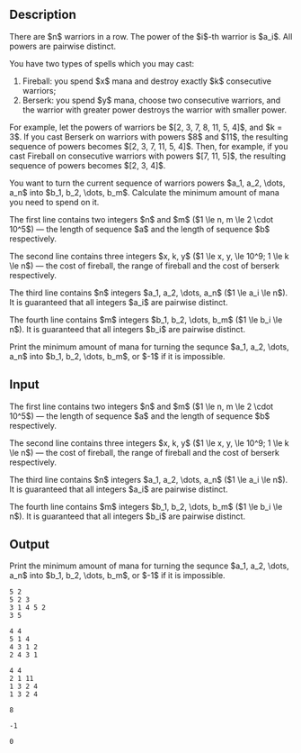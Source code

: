 ## Description

<div><p>There are $n$ warriors in a row. The power of the $i$-th warrior is $a_i$. All powers are pairwise distinct.</p><p>You have two types of spells which you may cast: </p><ol> <li> Fireball: you spend $x$ mana and destroy <span class="tex-font-style-bf">exactly</span> $k$ consecutive warriors; </li><li> Berserk: you spend $y$ mana, choose two consecutive warriors, and the warrior with greater power destroys the warrior with smaller power. </li></ol><p>For example, let the powers of warriors be $[2, 3, 7, 8, 11, 5, 4]$, and $k = 3$. If you cast Berserk on warriors with powers $8$ and $11$, the resulting sequence of powers becomes $[2, 3, 7, 11, 5, 4]$. Then, for example, if you cast Fireball on consecutive warriors with powers $[7, 11, 5]$, the resulting sequence of powers becomes $[2, 3, 4]$.</p><p>You want to turn the current sequence of warriors powers $a_1, a_2, \dots, a_n$ into $b_1, b_2, \dots, b_m$. Calculate the minimum amount of mana you need to spend on it.</p></div><div class="input-specification"><p>The first line contains two integers $n$ and $m$ ($1 \le n, m \le 2 \cdot 10^5$)&nbsp;— the length of sequence $a$ and the length of sequence $b$ respectively.</p><p>The second line contains three integers $x, k, y$ ($1 \le x, y, \le 10^9; 1 \le k \le n$)&nbsp;— the cost of fireball, the range of fireball and the cost of berserk respectively.</p><p>The third line contains $n$ integers $a_1, a_2, \dots, a_n$ ($1 \le a_i \le n$). It is guaranteed that all integers $a_i$ are pairwise distinct.</p><p>The fourth line contains $m$ integers $b_1, b_2, \dots, b_m$ ($1 \le b_i \le n$). It is guaranteed that all integers $b_i$ are pairwise distinct.</p></div><div class="output-specification"><p>Print the minimum amount of mana for turning the sequnce $a_1, a_2, \dots, a_n$ into $b_1, b_2, \dots, b_m$, or $-1$ if it is impossible.</p></div>

## Input

<p>The first line contains two integers $n$ and $m$ ($1 \le n, m \le 2 \cdot 10^5$)&nbsp;— the length of sequence $a$ and the length of sequence $b$ respectively.</p><p>The second line contains three integers $x, k, y$ ($1 \le x, y, \le 10^9; 1 \le k \le n$)&nbsp;— the cost of fireball, the range of fireball and the cost of berserk respectively.</p><p>The third line contains $n$ integers $a_1, a_2, \dots, a_n$ ($1 \le a_i \le n$). It is guaranteed that all integers $a_i$ are pairwise distinct.</p><p>The fourth line contains $m$ integers $b_1, b_2, \dots, b_m$ ($1 \le b_i \le n$). It is guaranteed that all integers $b_i$ are pairwise distinct.</p>

## Output

<p>Print the minimum amount of mana for turning the sequnce $a_1, a_2, \dots, a_n$ into $b_1, b_2, \dots, b_m$, or $-1$ if it is impossible.</p>





```input1
5 2
5 2 3
3 1 4 5 2
3 5
```




```input2
4 4
5 1 4
4 3 1 2
2 4 3 1
```




```input3
4 4
2 1 11
1 3 2 4
1 3 2 4
```




```output1
8
```




```output2
-1
```




```output3
0
```


